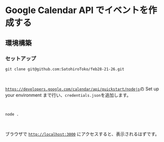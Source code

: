 # Google Calendar API でイベントを作成する

## 環境構築

### セットアップ

```shell
git clone git@github.com:SatohiroToko/feb28-21-26.git
```

<br>

[`https://developers.google.com/calendar/api/quickstart/nodejs`](https://developers.google.com/calendar/api/quickstart/nodejs)の Set up your environment まで行い、`credentials.json`を追加します。

<br>

```shell
node .
```
<br>

ブラウザで [`http://localhost:3000`](http://localhost:3000) にアクセスすると、表示されるはずです。